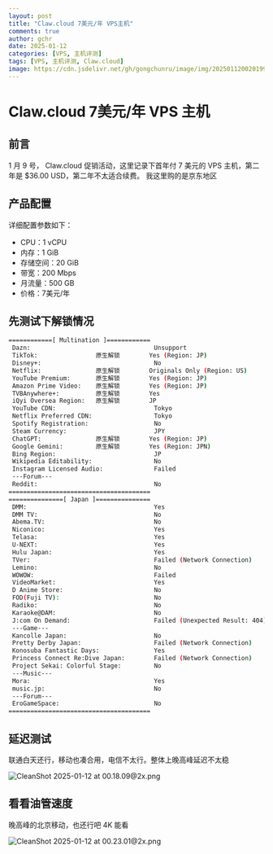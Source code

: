 ```yaml
---
layout: post
title: "Claw.cloud 7美元/年 VPS主机"
comments: true
author: gchr
date: 2025-01-12
categories: [VPS, 主机评测]
tags: [VPS, 主机评测, Claw.cloud]
image: https://cdn.jsdelivr.net/gh/gongchunru/image/img/20250112002019909.png
---
```


# Claw.cloud 7美元/年 VPS 主机 

## 前言
1 月 9 号， Claw.cloud 促销活动，这里记录下首年付 7 美元的 VPS 主机，第二年是 $36.00 USD，第二年不太适合续费。
我这里购的是京东地区

## 产品配置
详细配置参数如下：
- CPU：1 vCPU
- 内存：1 GiB
- 存储空间：20 GiB
- 带宽：200 Mbps
- 月流量：500 GB
- 价格：7美元/年

## 先测试下解锁情况
```bash
============[ Multination ]============
 Dazn:                                  Unsupport
 TikTok:                原生解锁        Yes (Region: JP)
 Disney+:                               No
 Netflix:               原生解锁        Originals Only (Region: US)
 YouTube Premium:       原生解锁        Yes (Region: JP)
 Amazon Prime Video:    原生解锁        Yes (Region: JP)
 TVBAnywhere+:          原生解锁        Yes
 iQyi Oversea Region:   原生解锁        JP
 YouTube CDN:                           Tokyo 
 Netflix Preferred CDN:                 Tokyo  
 Spotify Registration:                  No
 Steam Currency:                        JPY
 ChatGPT:               原生解锁        Yes (Region: JP)
 Google Gemini:         原生解锁        Yes (Region: JPN)
 Bing Region:                           JP
 Wikipedia Editability:                 No
 Instagram Licensed Audio:              Failed
 ---Forum---
 Reddit:                                No
=======================================
===============[ Japan ]===============
 DMM:                                   Yes
 DMM TV:                                No
 Abema.TV:                              No
 Niconico:                              Yes
 Telasa:                                Yes
 U-NEXT:                                Yes
 Hulu Japan:                            Yes
 TVer:                                  Failed (Network Connection)
 Lemino:                                No
 WOWOW:                                 Failed
 VideoMarket:                           Yes
 D Anime Store:                         No
 FOD(Fuji TV):                          No
 Radiko:                                No
 Karaoke@DAM:                           No
 J:com On Demand:                       Failed (Unexpected Result: 404)
 ---Game---
 Kancolle Japan:                        No
 Pretty Derby Japan:                    Failed (Network Connection)
 Konosuba Fantastic Days:               Yes
 Princess Connect Re:Dive Japan:        Failed (Network Connection)
 Project Sekai: Colorful Stage:         No
 ---Music---
 Mora:                                  Yes
 music.jp:                              No
 ---Forum---
 EroGameSpace:                          No
=======================================
```


## 延迟测试

联通白天还行，移动也凑合用，电信不太行。整体上晚高峰延迟不太稳

![CleanShot 2025-01-12 at 00.18.09@2x.png](https://cdn.jsdelivr.net/gh/gongchunru/image/img/20250112002019909.png)

## 看看油管速度

晚高峰的北京移动，也还行吧 4K 能看

![CleanShot 2025-01-12 at 00.23.01@2x.png](https://cdn.jsdelivr.net/gh/gongchunru/image/img/20250112002348451.png)

